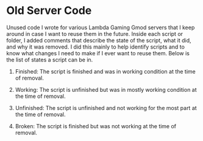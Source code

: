 # Old Server Code
  Unused code I wrote for various Lambda Gaming Gmod servers that I keep around in case I want to reuse them in the future. Inside each script or folder, I added comments that describe the state of the script, what it did, and why it was removed. I did this mainly to help identify scripts and to know what changes I need to make if I ever want to reuse them. Below is the list of states a script can be in.

1. Finished: The script is finished and was in working condition at the time of removal.

2. Working: The script is unfinished but was in mostly working condition at the time of removal.

3. Unfinished: The script is unfinished and not working for the most part at the time of removal.

4. Broken: The script is finished but was not working at the time of removal.
